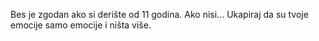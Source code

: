 Bes je zgodan ako si derište od 11 godina.
Ako nisi... Ukapiraj da su tvoje emocije samo emocije i ništa više.